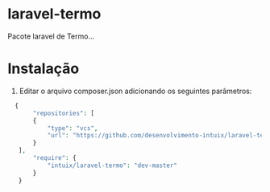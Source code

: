 # laravel-termo

Pacote laravel de Termo...

# Instalação

 1. Editar o arquivo composer.json adicionando os seguintes parâmetros:

 ```php
   {
	    "repositories": [
	    {
		    "type": "vcs",
		    "url": "https://github.com/desenvolvimento-intuix/laravel-termo"
	    }
    ],
	    "require": {
		    "intuix/laravel-termo": "dev-master"
	    }
    }
```

   
    
